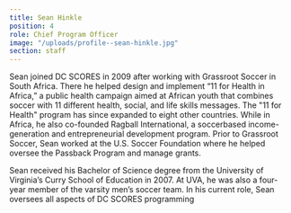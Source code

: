 ```yaml
---
title: Sean Hinkle
position: 4
role: Chief Program Officer
image: "/uploads/profile--sean-hinkle.jpg"
section: staff
---
```


Sean joined DC SCORES in 2009 after working with Grassroot Soccer in South Africa. There he helped design and implement “11 for Health in Africa,” a public health campaign aimed at African youth that combines soccer with 11 different health, social, and life skills messages. The "11 for Health" program has since expanded to eight other countries. While in Africa, he also co-founded Ragball International, a soccerbased income-generation and entrepreneurial development program. Prior to Grassroot Soccer, Sean worked at the U.S. Soccer Foundation where he helped oversee the Passback Program and manage grants.

Sean received his Bachelor of Science degree from the University of Virginia’s Curry School of Education in 2007. At UVA, he was also a four-year member of the varsity men’s soccer team. In his current role, Sean oversees all aspects of DC SCORES programming